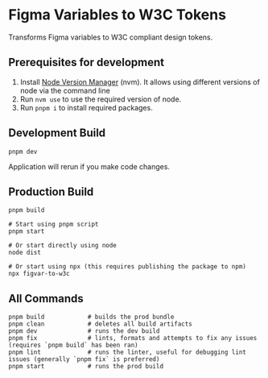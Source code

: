 # Figma Variables to W3C Tokens

Transforms Figma variables to W3C compliant design tokens.

## Prerequisites for development

1. Install [Node Version Manager](https://github.com/nvm-sh/nvm) (nvm). It
   allows using different versions of node via the command line
2. Run `nvm use` to use the required version of node.
3. Run `pnpm i` to install required packages.

## Development Build

```shell
pnpm dev
```

Application will rerun if you make code changes.

## Production Build

```shell
pnpm build

# Start using pnpm script
pnpm start

# Or start directly using node
node dist

# Or start using npx (this requires publishing the package to npm)
npx figvar-to-w3c
```

## All Commands

```
pnpm build            # builds the prod bundle
pnpm clean            # deletes all build artifacts
pnpm dev              # runs the dev build
pnpm fix              # lints, formats and attempts to fix any issues (requires `pnpm build` has been ran)
pnpm lint             # runs the linter, useful for debugging lint issues (generally `pnpm fix` is preferred)
pnpm start            # runs the prod build
```
